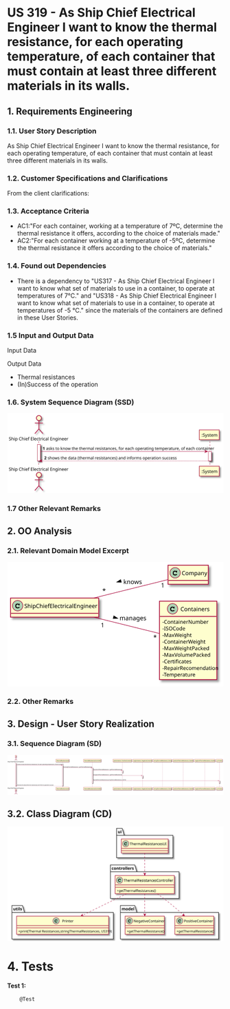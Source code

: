 # US 319 - As Ship Chief Electrical Engineer I want to know the thermal resistance, for each operating temperature, of each container that must contain at least three different materials in its walls.

## 1. Requirements Engineering

### 1.1. User Story Description

As Ship Chief Electrical Engineer I want to know the thermal resistance, for each operating temperature, of each container that must contain at least three different materials in its walls.

### 1.2. Customer Specifications and Clarifications


From the client clarifications:


### 1.3. Acceptance Criteria


* AC1:"For each container, working at a temperature of 7ºC, determine the thermal resistance it offers, according to the choice of materials made."
* AC2:"For each container working at a temperature of -5ºC, determine the thermal resistance it offers according to the choice of materials."

### 1.4. Found out Dependencies


* There is a dependency to "US317 - As Ship Chief Electrical Engineer I want to know what set of materials to use in a container, to operate at temperatures of 7°C." and "US318 - As Ship Chief Electrical Engineer I want to know what set of materials to use in a container, to operate at temperatures of -5 °C." since the materials of the containers are defined in these User Stories.

### 1.5 Input and Output Data


Input Data


Output Data

* Thermal resistances
* (In)Success of the operation


### 1.6. System Sequence Diagram (SSD)


![US319-SSD](US319_SSD.svg)


### 1.7 Other Relevant Remarks




## 2. OO Analysis

### 2.1. Relevant Domain Model Excerpt

![US319-MD](US319_DM.svg)

### 2.2. Other Remarks




## 3. Design - User Story Realization

### 3.1. Sequence Diagram (SD)


![US319-SD](US319_SD.svg)

## 3.2. Class Diagram (CD)


![US319-CD](US319_CD.svg)

# 4. Tests


**Test 1:** 

		@Test
		


